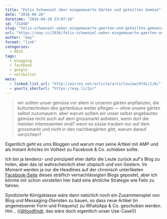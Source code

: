 ```yaml
---
title: "Felix Schwenzel über eingemauerte Gärten und geteiltes Gemüse"
date: "2016-04-28"
datetime: "2016-04-28 23:07:26"
id: "31448"
slug: "felix-schwenzel-ueber-eingemauerte-gaerten-und-geteiltes-gemuese"
url: "https://eay.cc/2016/felix-schwenzel-ueber-eingemauerte-gaerten-und-geteiltes-gemuese/"
author: "eay"
format: "link"
categories:
  - 0815
tags:
  - blogging
  - facebook
  - google
  - netzkultur
meta:
  - linked_list_url: "http://wirres.net/article/articleview/9741/1/6/"
  - yourls_shorturl: "https://eay.li/2sr"
---
```


> wir sollten unser gemüse vor allem in unseren gärten anpflanzen, die kulturtechniken des gartenbaus weiter pflegen — ohne unsere gärten selbst zuzumauern. aber warum sollten wir unser selbst angebautes gemüse nicht auch auf dem grossmarkt anbieten, wenn dort die meisten interessenten sind? wenn es süsse trauben nur auf dem grossmarkt und nicht in den nachbargärten gibt, warum darauf verzichten?

Eigentlich geht es ums Bloggen und warum man seine Artikel mit AMP und als Instant Articles im Volltext zu Facebook & Co. schieben sollte.

Ich bin ja tendenz- und prinzipiell eher dafür die Leute zurück auf's Blog zu holen, aber das ist wahrscheinlich eher utopisch und von Gestern. Im Moment werden ja nur die Headlines auf der chronisch unterliketen [Facebook-Seite](https://m.facebook.com/eay.cc) dieses sträflich vernachlässigten Blogs gepostet, aber ich könnte mir schon vorstellen hier bald eine ähnliche Strategie wie Felix zu fahren.

Syndizierte Königsklasse wäre dann natürlich noch ein Zusammenspiel von Blog und Messaging-Diensten zu bauen, so dass neue Artikel (in angemessener Form und Frequenz) zu WhatsApp & Co. geschoben werden. Hm... (([@foodfindr](https://twitter.com/foodfindr), das wäre doch eigentlich unser Use-Case!))
